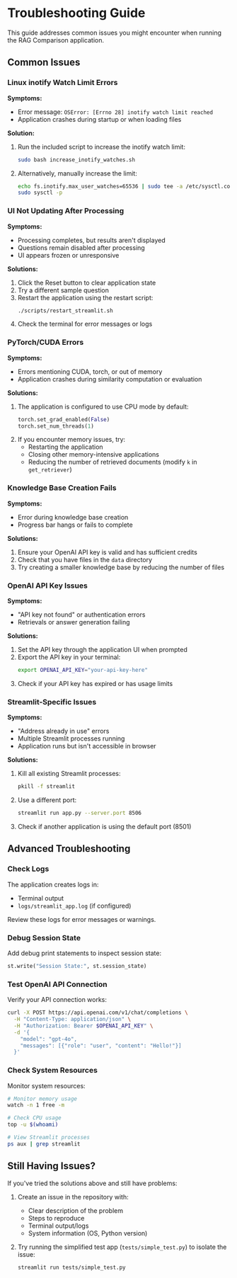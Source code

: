 # Troubleshooting Guide

This guide addresses common issues you might encounter when running the RAG Comparison application.

## Common Issues

### Linux inotify Watch Limit Errors

**Symptoms:**
- Error message: `OSError: [Errno 28] inotify watch limit reached`
- Application crashes during startup or when loading files

**Solution:**
1. Run the included script to increase the inotify watch limit:
   ```bash
   sudo bash increase_inotify_watches.sh
   ```
2. Alternatively, manually increase the limit:
   ```bash
   echo fs.inotify.max_user_watches=65536 | sudo tee -a /etc/sysctl.conf
   sudo sysctl -p
   ```

### UI Not Updating After Processing

**Symptoms:**
- Processing completes, but results aren't displayed
- Questions remain disabled after processing
- UI appears frozen or unresponsive

**Solutions:**
1. Click the Reset button to clear application state
2. Try a different sample question
3. Restart the application using the restart script:
   ```bash
   ./scripts/restart_streamlit.sh
   ```
4. Check the terminal for error messages or logs

### PyTorch/CUDA Errors

**Symptoms:**
- Errors mentioning CUDA, torch, or out of memory
- Application crashes during similarity computation or evaluation

**Solutions:**
1. The application is configured to use CPU mode by default:
   ```python
   torch.set_grad_enabled(False)
   torch.set_num_threads(1)
   ```
2. If you encounter memory issues, try:
   - Restarting the application
   - Closing other memory-intensive applications
   - Reducing the number of retrieved documents (modify `k` in `get_retriever`)

### Knowledge Base Creation Fails

**Symptoms:**
- Error during knowledge base creation
- Progress bar hangs or fails to complete

**Solutions:**
1. Ensure your OpenAI API key is valid and has sufficient credits
2. Check that you have files in the `data` directory
3. Try creating a smaller knowledge base by reducing the number of files

### OpenAI API Key Issues

**Symptoms:**
- "API key not found" or authentication errors
- Retrievals or answer generation failing

**Solutions:**
1. Set the API key through the application UI when prompted
2. Export the API key in your terminal:
   ```bash
   export OPENAI_API_KEY="your-api-key-here"
   ```
3. Check if your API key has expired or has usage limits

### Streamlit-Specific Issues

**Symptoms:**
- "Address already in use" errors
- Multiple Streamlit processes running
- Application runs but isn't accessible in browser

**Solutions:**
1. Kill all existing Streamlit processes:
   ```bash
   pkill -f streamlit
   ```
2. Use a different port:
   ```bash
   streamlit run app.py --server.port 8506
   ```
3. Check if another application is using the default port (8501)

## Advanced Troubleshooting

### Check Logs

The application creates logs in:
- Terminal output
- `logs/streamlit_app.log` (if configured)

Review these logs for error messages or warnings.

### Debug Session State

Add debug print statements to inspect session state:
```python
st.write("Session State:", st.session_state)
```

### Test OpenAI API Connection

Verify your API connection works:
```bash
curl -X POST https://api.openai.com/v1/chat/completions \
  -H "Content-Type: application/json" \
  -H "Authorization: Bearer $OPENAI_API_KEY" \
  -d '{
    "model": "gpt-4o",
    "messages": [{"role": "user", "content": "Hello!"}]
  }'
```

### Check System Resources

Monitor system resources:
```bash
# Monitor memory usage
watch -n 1 free -m

# Check CPU usage
top -u $(whoami)

# View Streamlit processes
ps aux | grep streamlit
```

## Still Having Issues?

If you've tried the solutions above and still have problems:

1. Create an issue in the repository with:
   - Clear description of the problem
   - Steps to reproduce
   - Terminal output/logs
   - System information (OS, Python version)

2. Try running the simplified test app (`tests/simple_test.py`) to isolate the issue:
   ```bash
   streamlit run tests/simple_test.py
   ``` 